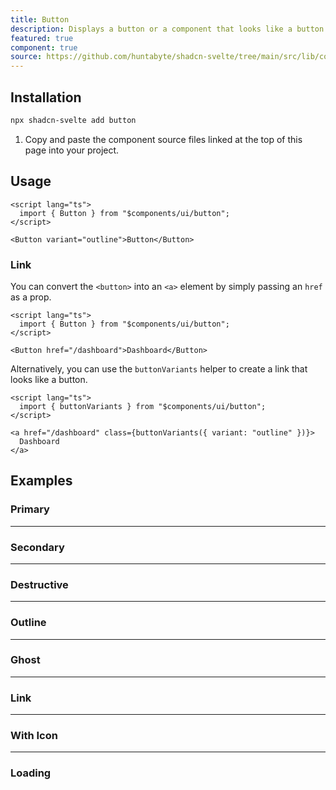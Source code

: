 ```yaml
---
title: Button
description: Displays a button or a component that looks like a button.
featured: true
component: true
source: https://github.com/huntabyte/shadcn-svelte/tree/main/src/lib/components/ui/button
---
```


<script>
  import { ButtonDemo, ButtonDemoDestructive, ButtonDemoGhost, ButtonDemoOutline, ButtonDemoSecondary, ButtonDemoIcon, ButtonDemoLoading, ButtonDemoLink, ComponentExample, ManualInstall } from '$lib/components/docs';
</script>

<ComponentExample src="src/lib/components/docs/examples/button/ButtonDemo.svelte">

<div slot="example">
<ButtonDemo />
</div>

</ComponentExample>

## Installation

```bash
npx shadcn-svelte add button
```

<ManualInstall>

1. Copy and paste the component source files linked at the top of this page into your project.

</ManualInstall>

## Usage

```svelte
<script lang="ts">
  import { Button } from "$components/ui/button";
</script>
```

```svelte
<Button variant="outline">Button</Button>
```

### Link

You can convert the `<button>` into an `<a>` element by simply passing an `href` as a prop.

```svelte
<script lang="ts">
  import { Button } from "$components/ui/button";
</script>
```

```svelte
<Button href="/dashboard">Dashboard</Button>
```

Alternatively, you can use the `buttonVariants` helper to create a link that looks like a button.

```svelte
<script lang="ts">
  import { buttonVariants } from "$components/ui/button";
</script>
```

```svelte
<a href="/dashboard" class={buttonVariants({ variant: "outline" })}>
  Dashboard
</a>
```

## Examples

### Primary

<ComponentExample src="src/lib/components/docs/examples/button/ButtonDemo.svelte">

<div slot="example">
<ButtonDemo />
</div>

</ComponentExample>

---

### Secondary

<ComponentExample src="src/lib/components/docs/examples/button/ButtonDemoSecondary.svelte">

<div slot="example">
<ButtonDemoSecondary />
</div>

</ComponentExample>

---

### Destructive

<ComponentExample src="src/lib/components/docs/examples/button/ButtonDemoDestructive.svelte">

<div slot="example">
<ButtonDemoDestructive />
</div>

</ComponentExample>

---

### Outline

<ComponentExample src="src/lib/components/docs/examples/button/ButtonDemoOutline.svelte">

<div slot="example">
<ButtonDemoOutline />
</div>

</ComponentExample>

---

### Ghost

<ComponentExample src="src/lib/components/docs/examples/button/ButtonDemoGhost.svelte">

<div slot="example">
<ButtonDemoGhost />
</div>

</ComponentExample>

---

### Link

<ComponentExample src="src/lib/components/docs/examples/button/ButtonDemoLink.svelte">

<div slot="example">
<ButtonDemoLink />
</div>

</ComponentExample>

---

### With Icon

<ComponentExample src="src/lib/components/docs/examples/button/ButtonDemoIcon.svelte">

<div slot="example">
<ButtonDemoIcon />
</div>

</ComponentExample>

---

### Loading

<ComponentExample src="src/lib/components/docs/examples/button/ButtonDemoLoading.svelte">

<div slot="example">
<ButtonDemoLoading />
</div>

</ComponentExample>
